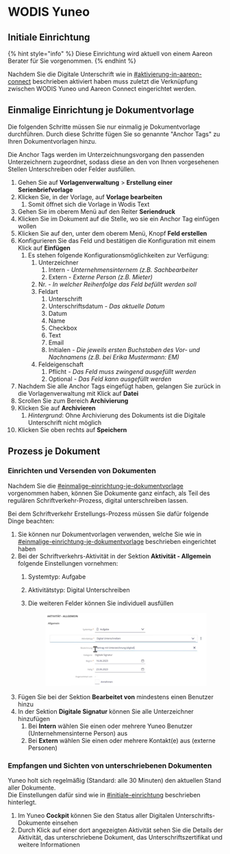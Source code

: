# WODIS Yuneo

## Initiale Einrichtung

{% hint style="info" %}
Diese Einrichtung wird aktuell von einem Aareon Berater für Sie vorgenommen.
{% endhint %}

Nachdem Sie die Digitale Unterschrift wie in [#aktivierung-in-aareon-connect](../scrive-technologie-partner.md#aktivierung-in-aareon-connect "mention") beschrieben aktiviert haben muss zuletzt die Verknüpfung zwischen WODIS Yuneo und Aareon Connect eingerichtet werden.

## Einmalige Einrichtung je Dokumentvorlage

Die folgenden Schritte müssen Sie nur einmalig je Dokumentvorlage durchführen. Durch diese Schritte fügen Sie so genannte "Anchor Tags" zu Ihren Dokumentvorlagen hinzu.

Die Anchor Tags werden im Unterzeichnungsvorgang den passenden Unterzeichnern zugeordnet, sodass diese an den von Ihnen vorgesehenen Stellen Unterschreiben oder Felder ausfüllen.

1. Gehen Sie auf **Vorlagenverwaltung** > **Erstellung einer Serienbriefvorlage**
2. Klicken Sie, in der Vorlage, auf **Vorlage bearbeiten**
   1. Somit öffnet sich die Vorlage in Wodis Text
3. Gehen Sie im oberem Menü auf den Reiter **Seriendruck**
4. Klicken Sie im Dokument auf die Stelle, wo sie ein Anchor Tag einfügen wollen
5. Klicken Sie auf den, unter dem oberem Menü, Knopf **Feld erstellen**
6. Konfigurieren Sie das Feld und bestätigen die Konfiguration mit einem Klick auf **Einfügen**
   1. Es stehen folgende Konfigurationsmöglichkeiten zur Verfügung:
      1. Unterzeichner
         1. Intern _- Unternehmensinternem (z.B. Sachbearbeiter_
         2. Extern _- Externe Person (z.B. Mieter)_
      2. Nr. _- In welcher Reihenfolge das Feld befüllt werden soll_
      3. Feldart
         1. Unterschrift
         2. Unterschriftsdatum _- Das aktuelle Datum_
         3. Datum
         4. Name
         5. Checkbox
         6. Text
         7. Email
         8. Initialen _- Die jeweils ersten Buchstaben des Vor- und Nachnamens (z.B. bei Erika Mustermann: EM)_
      4. Feldeigenschaft
         1. Pflicht _- Das Feld muss zwingend ausgefüllt werden_
         2. Optional _- Das Feld kann ausgefüllt werden_
7. Nachdem Sie alle Anchor Tags eingefügt haben, gelangen Sie zurück in die Vorlagenverwaltung mit Klick auf **Datei**
8. Scrollen Sie zum Bereich **Archivierung**
9. Klicken Sie auf **Archivieren**
   1. _Hintergrund_: Ohne Archivierung des Dokuments ist die Digitale Unterschrift nicht möglich
10. Klicken Sie oben rechts auf **Speichern**

## Prozess je Dokument

### Einrichten und Versenden von Dokumenten

Nachdem Sie die [#einmalige-einrichtung-je-dokumentvorlage](wodis-yuneo.md#einmalige-einrichtung-je-dokumentvorlage "mention") vorgenommen haben, können Sie Dokumente ganz einfach, als Teil des regulären Schriftverkehr-Prozess, digital unterschreiben lassen.

Bei dem Schriftverkehr Erstellungs-Prozess müssen Sie dafür folgende Dinge beachten:

1. Sie können nur Dokumentvorlagen verwenden, welche Sie wie in [#einmalige-einrichtung-je-dokumentvorlage](wodis-yuneo.md#einmalige-einrichtung-je-dokumentvorlage "mention") beschrieben eingerichtet haben
2. Bei der Schriftverkehrs-Aktivität in der Sektion **Aktivität - Allgemein** folgende Einstellungen vornehmen:
   1. Systemtyp: Aufgabe
   2. Aktivitätstyp: Digital Unterschreiben
   3.  Die weiteren Felder können Sie individuell ausfüllen

       <figure><img src="../../../.gitbook/assets/image (7).png" alt="" width="563"><figcaption></figcaption></figure>
3. Fügen Sie bei der Sektion **Bearbeitet von** mindestens einen Benutzer hinzu
4. In der Sektion **Digitale Signatur** können Sie alle Unterzeichner hinzufügen
   1. Bei **Intern** wählen Sie einen oder mehrere Yuneo Benutzer (Unternehmensinterne Person) aus
   2. Bei **Extern** wählen Sie einen oder mehrere Kontakt(e) aus (externe Personen)

### Empfangen und Sichten von unterschriebenen Dokumenten

Yuneo holt sich regelmäßig (Standard: alle 30 Minuten) den aktuellen Stand aller Dokumente.\
Die Einstellungen dafür sind wie in [#initiale-einrichtung](wodis-yuneo.md#initiale-einrichtung "mention") beschrieben hinterlegt.

1. Im Yuneo **Cockpit** können Sie den Status aller Digitalen Unterschrifts-Dokumente einsehen
2. Durch Klick auf einer dort angezeigten Aktivität sehen Sie die Details der Aktivität, das unterschriebene Dokument, das Unterschriftszertifikat und weitere Informationen
